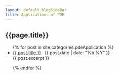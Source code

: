 ```yaml
---
layout: default_blogSideBar
title: Applications of PDE
---
```


## {{page.title}}


<ul>
  {% for post in site.categories.pdeApplication %}
    <li>
      <a href="{{ post.url }}">{{ post.title }}</a> &nbsp; {{ post.date | date: "%b %Y" }}   </li>
      {{ post.excerpt }}
      <!-- <info datetime="{{ page.date | date: "%Y-%m-%d" }}"> -->

<!-- </info> -->

  {% endfor %}
</ul>
